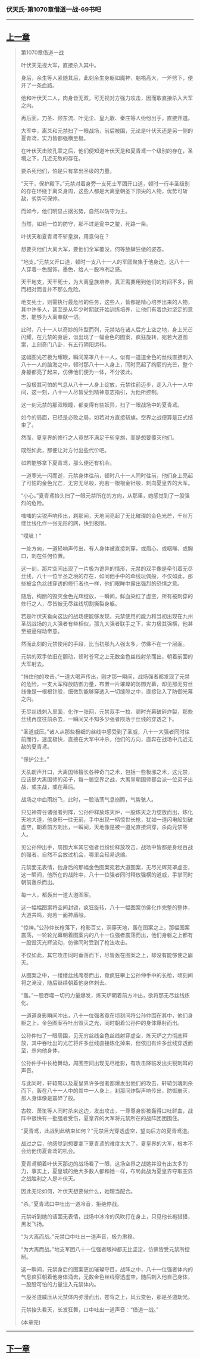 ### 伏天氏-第1070章借道一战-69书吧

--------
[上一章](./71cffab8986a3bef0f08adfb9bed3db9.md)
--------


>
>
>
>第1070章借道一战
>
>叶伏天无视大军，直接杀入其中。
>
>身后，余生等人紧随其后，此刻余生身躯如魔神，魁梧高大，一斧劈下，便开了一条血路。
>
>他和叶伏天二人，肉身皆无双，可无视对方强力攻击，因而敢直接杀入大军之内。
>
>再后面，刀圣、顾东流、叶无尘、皇九歌、秦庄等人纷纷出手，直接开道。
>
>大军中，离爻和元禁扫了一眼战场，前后被围，无论是叶伏天还是另一侧的夏青鸢，实力皆都强横至极。
>
>在叶伏天击败孔萱之后，他们便知道叶伏天是和夏青鸢一个级别的存在，圣境之下，几近无敌的存在。
>
>要杀死他们，怕是只有拿出圣级的力量。
>
>“天干，保护殿下。”元禁对着身旁一支死士军团开口道，顿时一行半圣级别的存在环绕于离爻身周，这些人都是大离皇朝圣下顶尖的人物，优势可斩敌，劣势可保帅。
>
>而如今，他们明显占据劣势，自然以防守为主。
>
>当然，如若一位的防守，那不过是瓮中之鳖，死路一条。
>
>叶伏天和夏青鸢不斩皇旗，用意何在？
>
>想要灭他们大离大军，要他们全军覆没，何等放肆狂傲的姿态。
>
>“地支。”元禁又开口道，顿时一支八十一人的军团聚集于他身边，这八十一人穿着一色服饰，墨色，给人一股冷冽之感。
>
>天干地支，天干死士，为大离皇族培养，真正需要用到他们的时间不多，因而相对而言并不那么危险。
>
>地支死士，则需执行最危险的任务，这些人，皆都是精心培养出来的人物，其中许多人，甚至是从年少时期就开始训练培养，让他们有着绝对坚定的意志，能够为大离奉献一切。
>
>此时，八十一人以奇妙的阵型而列，元禁站在诸人后方上空之地，身上光芒闪耀，在元禁的身后，似出现了一幅金色的图案，疯狂旋转，宛若大道图案，上刻奇门八卦，有五行阴阳运转。
>
>这幅图光芒极为耀眼，瞬间笼罩八十一人，似有一道道金色的丝线直接刺入八十一人的脑海之中，顿时那八十一人身上，同时亮起了绚丽的光芒，整个身躯都亮了起来，仿佛他们便为一体，不分彼此。
>
>一股极其可怕的气息从八十一人身上绽放，元禁往前迈步，走入八十一人中间，这一刻，八十一人尽皆受到精神意志指引，为他所控制。
>
>这一刻元禁的那双眼瞳，都变得有些妖异，扫了一眼战场中的夏青鸢。
>
>如今的局面，已经是必败之局，如若对方直接斩旗，空界之战便算是正式结束了。
>
>然而，夏皇界的修行之人竟然不满足于斩皇旗，而是想要覆灭他们。
>
>既然如此，那便让对方付出些代价吧。
>
>如若能够拿下夏青鸢，那么便还有机会。
>
>一道寒光一闪而逝，元禁身体往前，顿时八十一人同时往前，他们身上亮起了可怕的金色光芒，无穷无尽般，宛若一根根金针般，刺向夏皇界的大军。
>
>“小心。”夏青鸢抬头扫了一眼元禁所在的方向，从那里，她感觉到了一股强烈的危险。
>
>嗤嗤的尖锐声响传出，刹那间，天地间亮起了无比璀璨的金色光芒，千丝万缕丝线化作一张无形的网，快到极限。
>
>“噗呲！”
>
>一处方向，一道轻响声传出，有人身体被直接刺穿，或眉心、或咽喉、或胸口，刺在任何位置。
>
>这一刻，那片空间出现了一片极为诡异的情形，元禁的双手像是牵引着无尽丝线，八十一位半圣之境的存在，如同他手中的牵线玩偶般，不仅如此，那些被金色丝线穿透的修行者也一样，他们眼眸中露出强烈的恐惧之意。
>
>随后，绚丽的毁灭金色光辉绽放，一瞬间，鲜血染红了虚空，所有被刺穿的修行之人，尽皆被无尽丝线切割撕裂身躯。
>
>若是叶伏天看向这边的战场便能够发现，元禁使用的能力和当初出现在九州圣战战场的九大强者有些相似，那九大强者联手之下，实力极其强横，他甚至被逼催动帝意。
>
>然而此刻的元禁使用的手段，比当初那九人强太多，仿佛不在一个层面。
>
>元禁的双手依旧在颤动，顿时苍穹之上无数金色丝线射杀而出，朝着前面的大军射去。
>
>“挡住他的攻击。”一道大喝声传出，刚才那一瞬间，战场强者都发现了元禁的危险，一支大军释放防御力量，布置一片璀璨的防御光幕，却见那无穷丝线像是一根根针般，细微到能够穿透入一切缝隙之中，直接钻入了防御光幕之内。
>
>无尽丝线刺入里面，化作一张网，元禁双手一拉，顿时光幕破碎炸裂，那些丝线再度往前杀去，一瞬间又不知多少强者陨落于丝线的穿透之下。
>
>“圣道威压。”诸人从那些极细的丝线中感受到了圣威，八十一大强者同时往前而行，速度极快，直接在大军中冲杀，他们的方向，直奔在战场中几近无敌的夏青鸢。
>
>“保护公主。”
>
>天乩朗声开口，大离国师擅长各种奇门之术，包括一些极邪之术，这元禁，应该是大离国师的弟子，每一届空界之战，大离皇朝国师都会派一位弟子出战，或主战，或在幕后。
>
>战场之中血雨纷飞，此时，一股浩荡气息崩腾，气势骇人。
>
>只见神霄谷诸强者列阵，公孙仲释放炼天炉，一股炼天之力绽放而出，炼化天地大道，他身形一往无前，手中出现一柄惊世长枪，犹如一道闪电般划破虚空，朝着前方刺出，一瞬间，天地像是被一道光直接洞穿，杀向元禁等人。
>
>见公孙仲出手，周围大军其它强者也纷纷释放攻击，战场中皆都是身经百战的强者，自然不会放过机会，哪里会轻易退缩。
>
>元禁面无表情，他身后的那幅金色图案宛若大道图案，无尽光辉笼罩虚空，这一瞬间，他所在的战阵中，八十一位强者同时释放强横的道威，手掌同时朝前轰杀而出。
>
>每一人，都轰出一道大道图案。
>
>这一幅幅图案将空间封锁，疯狂旋转，八十一幅图案仿佛化作完整的整体，大道共鸣，宛若一面神盾般。
>
>“惊神。”公孙仲长枪落下，枪影百丈，洞穿天地，轰在图案之上，那幅图案震荡，一轮轮光幕朝着图案内的八十一位强者震荡而出，他们身躯之上都有一股毁灭光辉流动，仿佛同时受到了枪法攻击。
>
>不仅如此，其它攻击同时垂落而下，尽皆轰在图案之上，却没有能够使之崩灭。
>
>从图案之中，一缕缕丝线席卷而出，竟疯狂攀上公孙仲手中的长枪，顷刻间将之淹没，随后继续朝着他身体刺去。
>
>“轰。”一股吞噬一切的力量爆发，炼天炉朝着前方冲出，欲将那无尽丝线炼化。
>
>一道道身影瞬间冲出，八十一位强者竟在顷刻间将公孙仲围在其中，他们身躯之上，金色图案吞吐出毁灭之光，同时朝着公孙仲的身体爆射而出。
>
>公孙仲扫了一眼周围，见无穷丝线金色丝线射穿虚空，炼天炉之力彻底释放，其中吞吐出的光芒将许多丝线直接炼化掉来，但依旧有许多丝线穿透而至，杀向他身体。
>
>公孙仲手中长枪舞动，周围空间出现无尽枪影，有攻击降临发出尖锐刺耳的声音。
>
>与此同时，轩辕骜以及夏皇界许多强者都爆发出他们的攻击，轩辕剑魂刺杀而下，轰在八十一人中的其中一人身上，刹那间炸裂声响传出，防御崩灭，那人身体像是震碎了般。
>
>古牧、萧笙等人同时杀来这边，发出攻击，一尊尊身影被轰得口吐鲜血，战阵中很快有一批强者受伤，夏皇界的大军将元禁所在的战阵团团围住。
>
>“夏青鸢，此战到此结束如何？”元禁目光穿透虚空，望向后方的夏青鸢道。
>
>战过之后，他感觉到想要拿下夏青鸢的难度太大了，夏皇界的大军，根本不会给他伤夏青鸢的机会。
>
>夏青鸢朝着叶伏天那边的战场看了一眼，这场空界之战她并没有出太多的力，事实上，夏皇城的绝大多数人都和她一样，布局此战为夏皇界夺取空界之战胜利之人是叶伏天。
>
>因此无论如何，叶伏天想要做什么，她理当配合。
>
>“杀。”夏青鸢口中吐出一道冷音，拒绝停战。
>
>元禁听到她的话面无表情，战场中冰冷的风吹打在身上，只见他长袍猎猎，黑发飞扬。
>
>“为大离而战。”元禁口中吐出一道声音，极为肃穆。
>
>“为大离而战。”地支军团八十一位强者眼神都无比坚定，仿佛皆受元禁所控制。
>
>这一瞬间，元禁身后的图案更加璀璨夺目，战阵之中，八十一位强者体内的气息疯狂朝着他身体涌去，无数金色丝线穿透虚空，随后刺入他自己身体，一股股可怕的力量注入元禁体内。
>
>一股圣道威压从元禁体内弥漫而出，苍穹之上，风云变色，那是圣道劫光。
>
>元禁抬头看天，长发狂舞，口中吐出一道声音：“借道一战。”
>
>(本章完)
>
>

--------
[下一章](./c32a3ec3448dcdd6e9af422912ef808e.md)
--------
